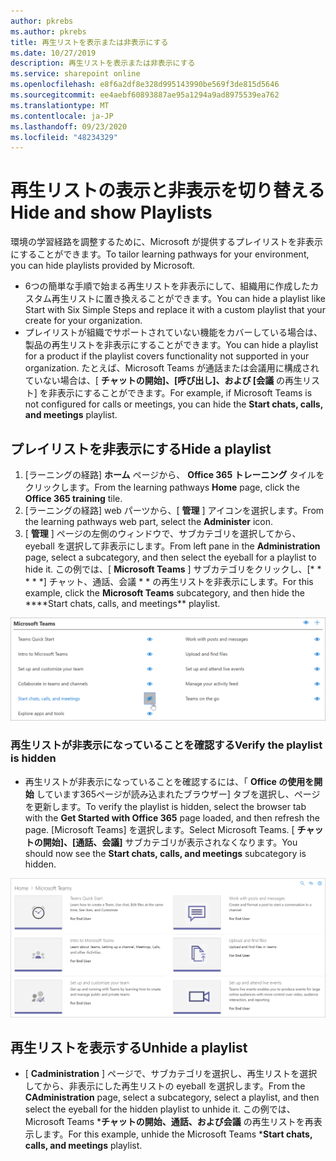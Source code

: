 ```yaml
---
author: pkrebs
ms.author: pkrebs
title: 再生リストを表示または非表示にする
ms.date: 10/27/2019
description: 再生リストを表示または非表示にする
ms.service: sharepoint online
ms.openlocfilehash: e8f6a2df8e328d995143990be569f3de815d5646
ms.sourcegitcommit: ee4aebf60893887ae95a1294a9ad8975539ea762
ms.translationtype: MT
ms.contentlocale: ja-JP
ms.lasthandoff: 09/23/2020
ms.locfileid: "48234329"
---
```

# <a name="hide-and-show-playlists"></a><span data-ttu-id="3cd66-103">再生リストの表示と非表示を切り替える</span><span class="sxs-lookup"><span data-stu-id="3cd66-103">Hide and show Playlists</span></span>

<span data-ttu-id="3cd66-104">環境の学習経路を調整するために、Microsoft が提供するプレイリストを非表示にすることができます。</span><span class="sxs-lookup"><span data-stu-id="3cd66-104">To tailor learning pathways for your environment, you can hide playlists provided by Microsoft.</span></span> 

- <span data-ttu-id="3cd66-105">6つの簡単な手順で始まる再生リストを非表示にして、組織用に作成したカスタム再生リストに置き換えることができます。</span><span class="sxs-lookup"><span data-stu-id="3cd66-105">You can hide a playlist like Start with Six Simple Steps and replace it with a custom playlist that your create for your organization.</span></span>
- <span data-ttu-id="3cd66-106">プレイリストが組織でサポートされていない機能をカバーしている場合は、製品の再生リストを非表示にすることができます。</span><span class="sxs-lookup"><span data-stu-id="3cd66-106">You can hide a playlist for a product if the playlist covers functionality not supported in your organization.</span></span> <span data-ttu-id="3cd66-107">たとえば、Microsoft Teams が通話または会議用に構成されていない場合は、[ **チャットの開始]、[呼び出し]、および [会議** の再生リスト] を非表示にすることができます。</span><span class="sxs-lookup"><span data-stu-id="3cd66-107">For example, if Microsoft Teams is not configured for calls or meetings, you can hide the **Start chats, calls, and meetings** playlist.</span></span> 

## <a name="hide-a-playlist"></a><span data-ttu-id="3cd66-108">プレイリストを非表示にする</span><span class="sxs-lookup"><span data-stu-id="3cd66-108">Hide a playlist</span></span>

1. <span data-ttu-id="3cd66-109">[ラーニングの経路] **ホーム** ページから、 **Office 365 トレーニング** タイルをクリックします。</span><span class="sxs-lookup"><span data-stu-id="3cd66-109">From the learning pathways **Home** page, click the **Office 365 training** tile.</span></span>
2. <span data-ttu-id="3cd66-110">[ラーニングの経路] web パーツから、[ **管理** ] アイコンを選択します。</span><span class="sxs-lookup"><span data-stu-id="3cd66-110">From the learning pathways web part, select the **Administer** icon.</span></span> 
3. <span data-ttu-id="3cd66-111">[ **管理** ] ページの左側のウィンドウで、サブカテゴリを選択してから、eyeball を選択して非表示にします。</span><span class="sxs-lookup"><span data-stu-id="3cd66-111">From left pane in the **Administration** page, select a subcategory, and then select the eyeball for a playlist to hide it.</span></span> <span data-ttu-id="3cd66-112">この例では、[ **Microsoft Teams** ] サブカテゴリをクリックし、[\* \* \* \* \*] チャット、通話、会議 \* \* の再生リストを非表示にします。</span><span class="sxs-lookup"><span data-stu-id="3cd66-112">For this example, click the **Microsoft Teams** subcategory, and then hide the \*\*\*\*Start chats, calls, and meetings\*\* playlist.</span></span>  

![cg-hideplaylist.png](media/cg-hideplaylist.png)

### <a name="verify-the-playlist-is-hidden"></a><span data-ttu-id="3cd66-114">再生リストが非表示になっていることを確認する</span><span class="sxs-lookup"><span data-stu-id="3cd66-114">Verify the playlist is hidden</span></span>
- <span data-ttu-id="3cd66-115">再生リストが非表示になっていることを確認するには、「 **Office の使用を開始** しています365ページが読み込まれたブラウザー] タブを選択し、ページを更新します。</span><span class="sxs-lookup"><span data-stu-id="3cd66-115">To verify the playlist is hidden, select the browser tab with the **Get Started with Office 365** page loaded, and then refresh the page.</span></span> <span data-ttu-id="3cd66-116">[Microsoft Teams] を選択します。</span><span class="sxs-lookup"><span data-stu-id="3cd66-116">Select Microsoft Teams.</span></span> <span data-ttu-id="3cd66-117">[ **チャットの開始]、[通話、会議]** サブカテゴリが表示されなくなります。</span><span class="sxs-lookup"><span data-stu-id="3cd66-117">You should now see the **Start chats, calls, and meetings** subcategory is hidden.</span></span> 

![cg-hideplaylistrefresh.png](media/cg-hideplaylistrefresh.png)

## <a name="unhide-a-playlist"></a><span data-ttu-id="3cd66-119">再生リストを表示する</span><span class="sxs-lookup"><span data-stu-id="3cd66-119">Unhide a playlist</span></span>

- <span data-ttu-id="3cd66-120">[ **Cadministration** ] ページで、サブカテゴリを選択し、再生リストを選択してから、非表示にした再生リストの eyeball を選択します。</span><span class="sxs-lookup"><span data-stu-id="3cd66-120">From the **CAdministration** page, select a subcategory, select a playlist, and then select the eyeball for the hidden playlist to unhide it.</span></span> <span data-ttu-id="3cd66-121">この例では、Microsoft Teams \***チャットの開始、通話、および会議** の再生リストを再表示します。</span><span class="sxs-lookup"><span data-stu-id="3cd66-121">For this example, unhide the Microsoft Teams \***Start chats, calls, and meetings** playlist.</span></span>   

